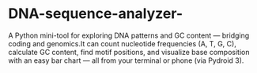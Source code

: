 # DNA-sequence-analyzer-
 A Python mini-tool for exploring DNA patterns and GC content — bridging coding and genomics.It can count nucleotide frequencies (A, T, G, C), calculate GC content, find motif positions, and visualize base composition with an easy bar chart — all from your terminal or phone (via Pydroid 3).

